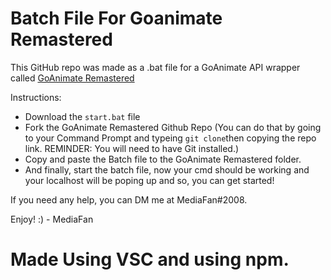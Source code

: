 # Batch File For Goanimate Remastered 

This GitHub repo was made as a .bat file for a GoAnimate API wrapper called [GoAnimate Remastered](https://github.com/CyberStudioUnited/Goanimate-Remastered)

Instructions:

* Download  the `start.bat` file
* Fork the GoAnimate Remastered Github Repo (You can do that by going to your Command Prompt and typeing `git clone`then copying the repo link. REMINDER: You will need to have Git installed.)
* Copy and paste the Batch file to the GoAnimate Remastered folder.
* And finally, start the batch file, now your cmd should be working and your localhost will be poping up and so, you can get started!

If you need any help, you can DM me at MediaFan#2008.

Enjoy! :) - MediaFan

# Made Using VSC and using npm.
